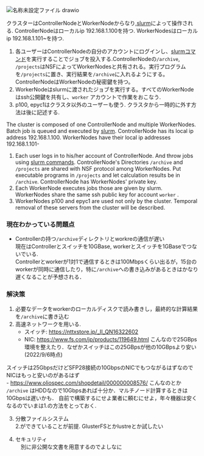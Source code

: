 
![名称未設定ファイル drawio](https://user-images.githubusercontent.com/80142550/181688361-11fa1c27-da69-4386-8e63-0510372acaab.png)

クラスターはControllerNodeとWorkerNodeからなり,[slurm](https://slurm.schedmd.com/documentation.html)によって操作される.
ControllerNodeはローカルip 192.168.1.100を持つ.
WorkerNodesはローカルip 192.168.1.101~を持つ.

1. 各ユーザーはControllerNodeの自分のアカウントにログインし、[slurmコマンド](https://slurm.schedmd.com/pdfs/summary.pdf)を実行することでジョブを投入する.ControllerNodeの```/archive```, ```/projects```はNSFによってWorkerNodesと共有される。実行プログラムを```/projects```に置き、実行結果を```/archive```に入れるようにする。ControllerNodeはWorkerNodeの秘密鍵を持つ。
2. WorkerNodeはslurmに渡されたジョブを実行する。すべてのWorkerNodeはssh公開鍵を共有し、```worker``` アカウントで作業をおこなう.
3. p100, epyc1はクラスタ以外のユーザーも使う. クラスタから一時的に外す方法は後に記述する.

   

The cluster is composed of one ControllerNode and multiple WorkerNodes. Batch job is queued and executed by [slurm](https://slurm.schedmd.com/documentation.html).
ControllerNode has its local ip address 192.168.1.100. WorkerNodes have their local ip addresses 192.168.1.101-

1. Each user logs in to his/her account of ControllerNode. And throw jobs using [slurm commands](https://slurm.schedmd.com/pdfs/summary.pdf). ControllerNode's Directories ```/archive``` and ```/projects``` are shared with NSF protocol among WorkerNodes. Put executable programs in ```/projects``` and let calculation results be in ```/archive```. ControllerNode has WorkerNodes' private key.
2. Each WorkerNode executes jobs those are given by slurm. WorkerNodes share the same ssh public key for account ```worker``` .
4. WorkerNodes p100 and epyc1 are used not only by the cluster. Temporal removal of these servers from the cluster will be described.




### 現在わかっている問題点
- Controllerの持つ```/archive```ディレクトリとworkreの通信が遅い  
  現在はControllerとスイッチを10GBase, workerとスイッチを1GBaseでつないでいる.  
  Controllerとworkerが1対1で通信するときは100Mbpsくらい出るが，15台のworkerが同時に通信したり，特に```/archive```への書き込みがあるときはかなり遅くなることが予想される．
  
  
### 解決策
1. 必要なデータをworkerのローカルディスクで読み書きし，最終的な計算結果を```/archive```に書き込む
2. 高速ネットワークを用いる.
    - スイッチ: https://nttxstore.jp/_II_QN16322602
    - NIC: https://www.fs.com/jp/products/119649.html
  こんなので25GBps環境を整えたり．なぜかスイッチはこの25GBpsが他の10GBpsより安い(2022/9/6時点)

  スイッチは25GbpsだけどSFP28接続の10GbpsのNICでもつながるはずなのでNICはもっと安いのがあるはず  
    - https://www.oliospec.com/shopdetail/000000008576/ こんなのとか  
    ```/archive``` はHDDなので10Gbpsあれば十分か．マルチノード計算するときは10Gbpsは遅いかも．
  自前で構築するにせよ業者に頼むにせよ，年々機器は安くなるのでいまは1.の方法をとっておく.
  
3. 分散ファイルシステム  
  2.ができていることが前提. GlusterFSとかlustreとか試したい
  
4. セキュリティ  
　別に非公開な文書を用意するのでよしなに
